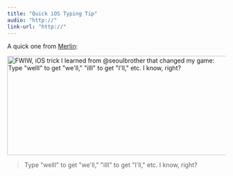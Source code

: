```yaml
---
title: "Quick iOS Typing Tip"
audio: "http://"
link-url: "http://"
---
```

<p>A quick one from <a href="http://twitter.com/#!/hotdogsladies/statuses/133989653782077440">Merlin</a>:</p>
<p><a href="http://twitter.com/#!/hotdogsladies/statuses/133989653782077440"><img src="https://chrisenns.com/wp-content/uploads/2011/11/Screen-Shot-2011-11-08-at-4.29.55-PM.png" alt="FWIW, iOS trick I learned from @seoulbrother that changed my game: Type &quot;welll&quot; to get &quot;we&#039;ll,&quot; &quot;illl&quot; to get &quot;I&#039;ll,&quot; etc. I know, right?" title="Twitter iOS Typing Tip" width="506" height="228" class="aligncenter size-full wp-image-19758" /></a></p>
<blockquote><p>Type "welll" to get "we'll," "illl" to get "I'll," etc. I know, right?</p></blockquote>
